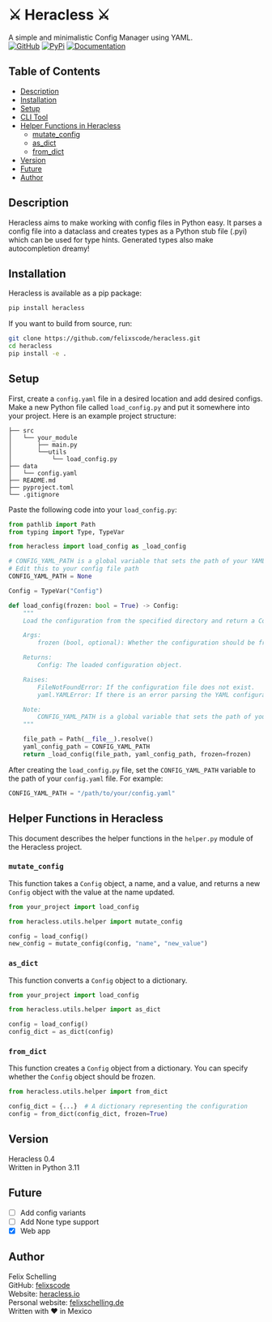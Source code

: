 # ⚔️ Heracless ⚔️

A simple and minimalistic Config Manager using YAML.   
[![GitHub](https://img.shields.io/badge/GitHub-Repository-blue?logo=github)](https://github.com/felixscode/heracless)
[![PyPi](https://img.shields.io/badge/PyPi-Package-blue?logo=pypi)](https://pypi.org/project/heracless/)
[![Documentation](https://img.shields.io/badge/Documentation-Read-green?logo=readthedocs)](https://heracless.io/docs)
    

## Table of Contents
- [Description](#description)
- [Installation](#installation)
- [Setup](#setup)
- [CLI Tool](#cli-tool)
- [Helper Functions in Heracless](#helper-functions-in-heracless)
  - [mutate_config](#mutate_config)
  - [as_dict](#as_dict)
  - [from_dict](#from_dict)
- [Version](#version)
- [Future](#future)
- [Author](#author)

## Description

Heracless aims to make working with config files in Python easy. It parses a config file into a dataclass and creates types as a Python stub file (.pyi) which can be used for type hints. Generated types also make autocompletion dreamy!

## Installation

Heracless is available as a pip package:

```bash
pip install heracless
```

If you want to build from source, run:

```bash
git clone https://github.com/felixscode/heracless.git
cd heracless
pip install -e .
```

## Setup

First, create a `config.yaml` file in a desired location and add desired configs. Make a new Python file called `load_config.py` and put it somewhere into your project.
Here is an example project structure:
```
├── src
│   └── your_module
│       ├── main.py
│       └──utils
│           └── load_config.py
├── data
│   └── config.yaml
├── README.md
├── pyproject.toml
└── .gitignore

```


Paste the following code into your `load_config.py`:

```python
from pathlib import Path
from typing import Type, TypeVar

from heracless import load_config as _load_config

# CONFIG_YAML_PATH is a global variable that sets the path of your YAML config file 
# Edit this to your config file path
CONFIG_YAML_PATH = None

Config = TypeVar("Config")

def load_config(frozen: bool = True) -> Config:
    """
    Load the configuration from the specified directory and return a Config object.

    Args:
        frozen (bool, optional): Whether the configuration should be frozen. Defaults to True.

    Returns:
        Config: The loaded configuration object.

    Raises:
        FileNotFoundError: If the configuration file does not exist.
        yaml.YAMLError: If there is an error parsing the YAML configuration file.

    Note:
        CONFIG_YAML_PATH is a global variable that sets the path of your YAML config file.
    """

    file_path = Path(__file__).resolve()
    yaml_config_path = CONFIG_YAML_PATH
    return _load_config(file_path, yaml_config_path, frozen=frozen)
```

After creating the `load_config.py` file, set the `CONFIG_YAML_PATH` variable to the path of your `config.yaml` file. For example:

```python
CONFIG_YAML_PATH = "/path/to/your/config.yaml"
```


## Helper Functions in Heracless

This document describes the helper functions in the `helper.py` module of the Heracless project.

### `mutate_config`

This function takes a `Config` object, a name, and a value, and returns a new `Config` object with the value at the name updated.

```python
from your_project import load_config

from heracless.utils.helper import mutate_config

config = load_config()
new_config = mutate_config(config, "name", "new_value")
```

### `as_dict`

This function converts a `Config` object to a dictionary.

```python
from your_project import load_config

from heracless.utils.helper import as_dict

config = load_config()
config_dict = as_dict(config)
```

### `from_dict`

This function creates a `Config` object from a dictionary. You can specify whether the `Config` object should be frozen.

```python
from heracless.utils.helper import from_dict

config_dict = {...}  # A dictionary representing the configuration
config = from_dict(config_dict, frozen=True)
```

## Version

Heracless 0.4 <br>
Written in Python 3.11

## Future

- [ ] Add config variants
- [ ] Add None type support
- [x] Web app

## Author

Felix Schelling<br>
GitHub: [felixscode](https://github.com/felixscode)<br>
Website: [heracless.io](https://heracless.io)<br>
Personal website: [felixschelling.de](https://felixschelling.de)<br>
Written with ❤️ in Mexico


